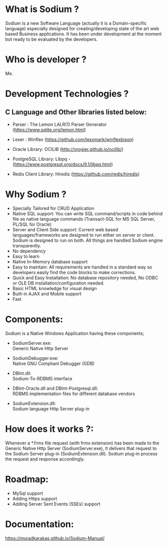 
# What is Sodium ?
 
   Sodium is a new Software Language (actually it is a Domain-specific language) especially designed for creating/developing state of the art web based Business applications. It has been under development at the moment but ready to be evaluated by the developers.

# Who is developer ?

   Me.

# Development Technologies ?

  C Language and Other libraries listed below:
  --------
  - Parser  :
     The Lemon LALR(1) Parser Generator (https://www.sqlite.org/lemon.html)

  - Lexer   :
     Winflex (https://github.com/lexxmark/winflexbison)

  - Oracle Library:
     OCILIB (http://vrogier.github.io/ocilib/)

  - PostgreSQL Library: 
     Libpq - (https://www.postgresql.org/docs/9.1/libpq.html)

  - Redis Client Library:
     Hiredis (https://github.com/redis/hiredis)

# Why Sodium ? 

  * Specially Tailored for CRUD Application
  * Native SQL support: 
    You can write SQL command/scripts in code behind file as native language commands (Transact-SQL for MS SQL Server, PL/SQL for Oracle)
  * Server and Client Side support: 
    Current web based languages/frameworks are designed to run either on server or client. Sodium is designed to run on both. All things are handled Sodium engine transparently.
  *  No dependency
  * Easy to learn 
  * Native In-Memory database support
  * Easy to maintain: All requirements are handled in a standard way so developers easily find the code blocks to make corrections.
  * Quick and Easy Installation: No database repository needed, No ODBC or OLE DB installation/configuration needed.
  * Basic HTML knowledge for visual design
  * Built-in AJAX and Mobile support
  * Fast
  
# Components:
  
  Sodium is a Native Windows Application having these components;
  * SodiumServer.exe: <br>
    Generic Native Http Server
    
  * SodiumDebugger.exe: <br>
    Native GNU Compliant Debugger (GDB) 
    
  * DBInt.dll: <br>
    Sodium-To-RDBMS interface

  * DBInt-Oracle.dll and DBInt-Postgresql.dll: <br>
    RDBMS implementation files for different database vendors
  
  * SodiumExtension.dll: <br>
    Sodium language Http Server plug-in
    
# How does it works ?:

  Whenever a *.frmx file request (with frmx extension) has been made to the Generic Native Http Server (SodiumServer.exe), It delivers that request to the Sodium Server plug-in (SodiumExtension.dll). Sodium plug-in process the request and response accordingly. 
  
# Roadmap: 

  * MySql support
  * Adding Https support
  * Adding Server Sent Events (SSEs) support

# Documentation:

 https://muradkarakas.github.io/Sodium-Manual/
